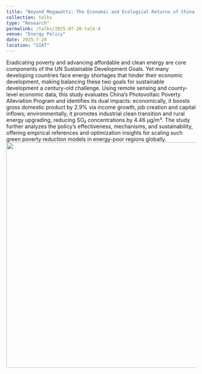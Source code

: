 ```yaml
---
title: "Beyond Megawatts: The Economic and Ecological Returns of China’s Photovoltaic Poverty Alleviation Program"
collection: talks
type: "Research"
permalink: /talks/2025-07-20-talk-4
venue: "Energy Policy"
date: 2025-7-20
location: "SIAT"
---
```


Eradicating poverty and advancing affordable and clean energy are core components of the UN Sustainable Development Goals. Yet many developing countries face energy shortages that hinder their economic development, making balancing these two goals for sustainable development a century-old challenge. Using remote sensing and county-level economic data, this study evaluates China’s Photovoltaic Poverty Alleviation Program and identifies its dual impacts: economically, it boosts gross domestic product by 2.9% via income growth, job creation and capital inflows; environmentally, it promotes industrial clean transition and rural energy upgrading, reducing SO₂ concentrations by 4.46 μg/m³. The study further analyzes the policy’s effectiveness, mechanisms, and sustainability, offering empirical references and optimization insights for scaling such green poverty reduction models in energy-poor regions globally.
<br> <img src='/images/lithium.png' width="600"> <br>

